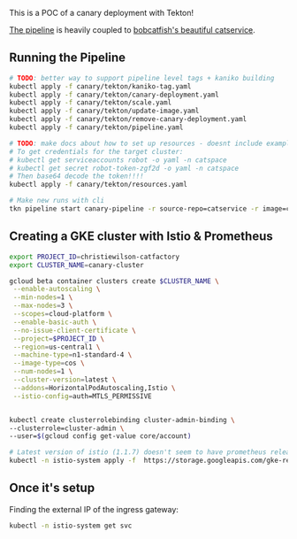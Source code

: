 This is a POC of a canary deployment with Tekton!

[The pipeline](pipeline.yaml) is heavily coupled to
[bobcatfish's beautiful catservice](https://github.com/bobcatfish/catservice/tree/makin_the_cat_service).

## Running the Pipeline

```bash
# TODO: better way to support pipeline level tags + kaniko building
kubectl apply -f canary/tekton/kaniko-tag.yaml
kubectl apply -f canary/tekton/canary-deployment.yaml
kubectl apply -f canary/tekton/scale.yaml
kubectl apply -f canary/tekton/update-image.yaml
kubectl apply -f canary/tekton/remove-canary-deployment.yaml
kubectl apply -f canary/tekton/pipeline.yaml

# TODO: make docs about how to set up resources - doesnt include example cluster
# To get credentials for the target cluster:
# kubectl get serviceaccounts robot -o yaml -n catspace
# kubectl get secret robot-token-zgf2d -o yaml -n catspace
# Then base64 decode the token!!!!
kubectl apply -f canary/tekton/resources.yaml

# Make new runs with cli
tkn pipeline start canary-pipeline -r source-repo=catservice -r image=christie-catservice-image -r cluster=catservice-cluster -p tag=0.0.9
```



## Creating a GKE cluster with Istio & Prometheus

```bash
export PROJECT_ID=christiewilson-catfactory
export CLUSTER_NAME=canary-cluster

gcloud beta container clusters create $CLUSTER_NAME \
 --enable-autoscaling \
 --min-nodes=1 \
 --max-nodes=3 \
 --scopes=cloud-platform \
 --enable-basic-auth \
 --no-issue-client-certificate \
 --project=$PROJECT_ID \
 --region=us-central1 \
 --machine-type=n1-standard-4 \
 --image-type=cos \
 --num-nodes=1 \
 --cluster-version=latest \
 --addons=HorizontalPodAutoscaling,Istio \
 --istio-config=auth=MTLS_PERMISSIVE


kubectl create clusterrolebinding cluster-admin-binding \
--clusterrole=cluster-admin \
--user=$(gcloud config get-value core/account)

# Latest version of istio (1.1.7) doesn't seem to have prometheus released with it?
kubectl -n istio-system apply -f  https://storage.googleapis.com/gke-release/istio/release/1.0.6-gke.3/patches/install-prometheus.yaml
```

## Once it's setup

Finding the external IP of the ingress gateway:

```bash
kubectl -n istio-system get svc
```
